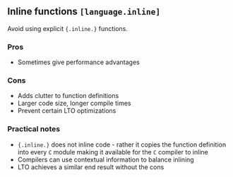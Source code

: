 ## Inline functions `[language.inline]`

Avoid using explicit `{.inline.}` functions.

### Pros

* Sometimes give performance advantages

### Cons

* Adds clutter to function definitions
* Larger code size, longer compile times
* Prevent certain LTO optimizations

### Practical notes

* `{.inline.}` does not inline code - rather it copies the function definition into every `C` module making it available for the `C` compiler to inline
* Compilers can use contextual information to balance inlining
* LTO achieves a similar end result without the cons
